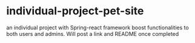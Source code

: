 # individual-project-pet-site

an individual project with Spring-react framework boost functionalities to both users and admins.
Will post a link and README once completed
